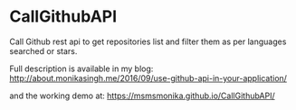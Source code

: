 # CallGithubAPI
Call Github rest api to get repositories list and filter them as per languages searched or stars.

Full description is available in my blog:
http://about.monikasingh.me/2016/09/use-github-api-in-your-application/

and the working demo at:
https://msmsmonika.github.io/CallGithubAPI/


